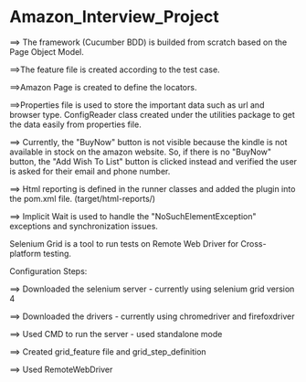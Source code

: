 # Amazon_Interview_Project

==> The framework (Cucumber BDD) is builded from scratch based on the Page Object Model. 

==>The feature file is created according to the test case.

==>Amazon Page is created to define the locators. 

==>Properties file is used to store the important data such as url and browser type. ConfigReader class created under the utilities package to get the data easily from properties file.

==> Currently, the "BuyNow" button is not visible because the kindle is not available in stock on the amazon website. So, if there is no "BuyNow" button, the "Add Wish To List" button is clicked instead and verified the user is asked for their email and phone number.

==> Html reporting is defined in the runner classes and added the plugin into the pom.xml file. (target/html-reports/)

==> Implicit Wait is used to handle the "NoSuchElementException" exceptions and synchronization issues.



Selenium Grid is a tool to run tests on Remote Web Driver for Cross-platform testing.

Configuration Steps:

==> Downloaded the selenium server - currently using selenium grid version 4

==> Downloaded the drivers - currently using chromedriver and firefoxdriver

==> Used CMD to run the server - used standalone mode

==> Created grid_feature file and grid_step_definition

==> Used RemoteWebDriver
